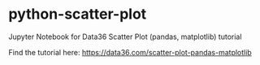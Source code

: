# python-scatter-plot
Jupyter Notebook for Data36 Scatter Plot (pandas, matplotlib) tutorial

Find the tutorial here: https://data36.com/scatter-plot-pandas-matplotlib
